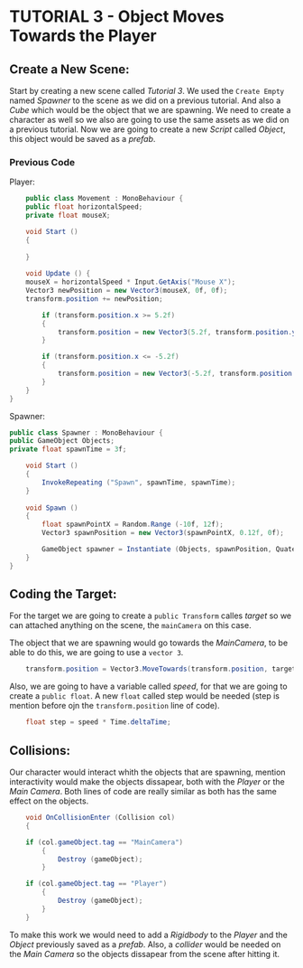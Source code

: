 # **TUTORIAL 3 - Object Moves Towards the Player**

## Create a New Scene:

Start by creating a new scene called *Tutorial 3*.
We used the `Create Empty` named *Spawner* to the scene as we did on a previous tutorial.
And also a *Cube* which would be the object that we are spawning.
We need to create a character as well so we also are going to use the same assets as we did on a previous tutorial.
Now we are going to create a new *Script* called *Object*, this object would be saved as a *prefab*.

### Previous Code

Player:
``` C#
    public class Movement : MonoBehaviour {
    public float horizontalSpeed;
    private float mouseX;

    void Start () 
    {
		
    }
	
    void Update () {
	mouseX = horizontalSpeed * Input.GetAxis("Mouse X");
    Vector3 newPosition = new Vector3(mouseX, 0f, 0f);
    transform.position += newPosition;

		if (transform.position.x >= 5.2f)
    	{
        	transform.position = new Vector3(5.2f, transform.position.y, transform.position.z);
    	}

    	if (transform.position.x <= -5.2f)
		{
    	    transform.position = new Vector3(-5.2f, transform.position.y, transform.position.z);
    	}
	}
}
```
Spawner:
``` C#
public class Spawner : MonoBehaviour {
public GameObject Objects;
private float spawnTime = 3f;

	void Start () 
	{
		InvokeRepeating ("Spawn", spawnTime, spawnTime);
	}
	
	void Spawn () 
	{	
		float spawnPointX = Random.Range (-10f, 12f);
		Vector3 spawnPosition = new Vector3(spawnPointX, 0.12f, 0f);

		GameObject spawner = Instantiate (Objects, spawnPosition, Quaternion.identity);
	}
}
```
## Coding the Target:

For the target we are going to create a `public Transform` calles *target* so we can attached anything on the scene, the `mainCamera` on this case.

The object that we are spawning would go towards the *MainCamera*, to be able to do this, we are going to use a `vector 3`.

``` C#
    transform.position = Vector3.MoveTowards(transform.position, target.position, step);
```
Also, we are going to have a variable called *speed*, for that we are going to create a `public float`. A new `float` called step would be needed (step is mention before ojn the `transform.position` line of code).

``` C#
    float step = speed * Time.deltaTime;
```

## Collisions:

Our character would interact whith the objects that are spawning, mention interactivity would make the objects dissapear, both with the *Player* or the *Main Camera*. Both lines of code are really similar as both has the same effect on the objects.
``` C#
    void OnCollisionEnter (Collision col)
    {

    if (col.gameObject.tag == "MainCamera")
        {
            Destroy (gameObject);
        }
```
``` C#
    if (col.gameObject.tag == "Player")
        {
            Destroy (gameObject);
        }
    }
```

To make this work we would need to add a *Rigidbody* to the *Player* and the *Object* previously saved as a *prefab*.
Also, a *collider* would be needed on the *Main Camera* so the objects dissapear from the scene after hitting it.